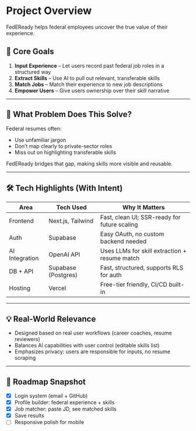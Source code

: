 # Project Overview

FedEReady helps federal employees uncover the true value of their experience.

## 🎯 Core Goals

1. **Input Experience** – Let users record past federal job roles in a structured way
2. **Extract Skills** – Use AI to pull out relevant, transferable skills
3. **Match Jobs** – Match their experience to new job descriptions
4. **Empower Users** – Give users ownership over their skill narrative

---

## 🧩 What Problem Does This Solve?

Federal resumes often:

- Use unfamiliar jargon
- Don’t map clearly to private-sector roles
- Miss out on highlighting transferable skills

FedEReady bridges that gap, making skills more visible and reusable.

---

## 🛠 Tech Highlights (With Intent)

| Area           | Tech Used           | Why It Matters                                |
| -------------- | ------------------- | --------------------------------------------- |
| Frontend       | Next.js, Tailwind   | Fast, clean UI; SSR-ready for future scaling  |
| Auth           | Supabase            | Easy OAuth, no custom backend needed          |
| AI Integration | OpenAI API          | Uses LLMs for skill extraction + resume match |
| DB + API       | Supabase (Postgres) | Fast, structured, supports RLS for auth       |
| Hosting        | Vercel              | Free-tier friendly, CI/CD built-in            |

---

## 💡 Real-World Relevance

- Designed based on real user workflows (career coaches, resume reviewers)
- Balances AI capabilities with user control (editable skills list)
- Emphasizes privacy: users are responsible for inputs, no resume scraping

---

## 🔄 Roadmap Snapshot

- [x] Login system (email + GitHub)
- [x] Profile builder: federal experience + skills
- [x] Job matcher: paste JD, see matched skills
- [x] Save results
- [ ] Responsive polish for mobile
